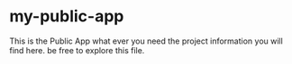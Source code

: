 # my-public-app
This is the Public App
what ever you need the project information you will find here. be free to explore this file.

